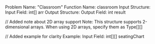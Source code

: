 Problem Name: "Classroom"
Function Name: classroom
Input Structure:
Input Field: int[] arr
Output Structure:
Output Field: int result

// Added note about 2D array support
Note: This structure supports 2-dimensional arrays. When using 2D arrays, specify them as Type[][]

// Added example for clarity
Example:
Input Field: int[][] seatingChart
